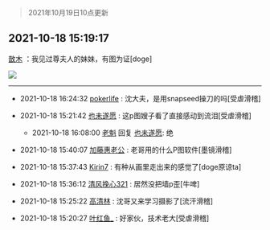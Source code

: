 > 2021年10月19日10点更新
<link rel="stylesheet" href="https://cdn.jsdelivr.net/gh/taotie6/sampleJSON@main/css/photo_show.css">
<meta name="referrer" content="no-referrer" />


 ## 2021-10-18 15:19:17 

 [㪚木](https://www.coolapk.com/feed/30772374?shareKey=NTBkZTRkM2FkMzBkNjE2ZDI5OTE~) ：我见过尊夫人的妹妹，有图为证[doge] 

<div class="album">
<img class="img-item" src="http://image.coolapk.com/feed/2021/1018/15/1081091_d3560227_1557_0155@2560x1706.jpeg" />
</div>

 ------- 

- 2021-10-18 16:24:32 [pokerlife](uid=575409) : 沈大夫，是用snapseed操刀的吗[受虐滑稽] 

- 2021-10-18 15:21:42 [也未遂愿](uid=3056500) : 这p图嫂子看了直接感动到流泪[受虐滑稽] 

    - 2021-10-18 16:08:00 [老魁](uid=1703096) 回复 [也未遂愿](uid=3056500): 绝 

- 2021-10-18 15:40:07 [加藤惠老公](uid=1266680) : 老哥用的什么P图软件[墨镜滑稽] 

- 2021-10-18 15:37:43 [Kirin7](uid=15336408) : 有种从画里走出来的感觉了[doge原谅ta] 

- 2021-10-18 15:36:12 [清风挽心321](uid=3583283) : 居然没把墙p歪[牛啤] 

- 2021-10-18 15:25:22 [高清林](uid=8114305) : 沈哥又来学习摄影了[流汗滑稽] 

- 2021-10-18 15:20:27 [叶红鱼_](uid=728808) : 好家伙，技术老大[受虐滑稽] 

